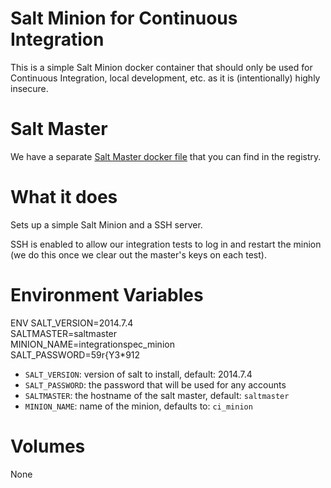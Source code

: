 # Salt Minion for Continuous Integration

This is a simple Salt Minion docker container that should only be used for Continuous Integration, local development, etc. as it is (intentionally) highly insecure.

# Salt Master

We have a separate [Salt Master docker file](https://registry.hub.docker.com/u/antillion/ci-salt-master/builds_history/259885/) that you can find in the registry.

# What it does

Sets up a simple Salt Minion and a SSH server.

SSH is enabled to allow our integration tests to log in and restart the minion (we do this once we clear out the master's keys on each test).

# Environment Variables

ENV SALT_VERSION=2014.7.4 \
      SALTMASTER=saltmaster \
     MINION_NAME=integrationspec_minion \
   SALT_PASSWORD=59r{Y3*912

 - `SALT_VERSION`: version of salt to install, default: 2014.7.4
 - `SALT_PASSWORD`: the password that will be used for any accounts
 - `SALTMASTER`: the hostname of the salt master, default: `saltmaster`
 - `MINION_NAME`: name of the minion, defaults to: `ci_minion`

# Volumes
None
